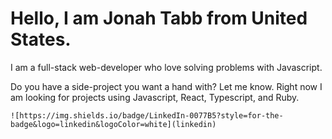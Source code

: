# Hello, I am Jonah Tabb from United States.

I am a full-stack web-developer who love solving problems with Javascript.

Do you have a side-project you want a hand with? Let me know.  Right now I am looking for projects using Javascript, React, Typescript, and Ruby.


	![https://img.shields.io/badge/LinkedIn-0077B5?style=for-the-badge&logo=linkedin&logoColor=white](linkedin)
